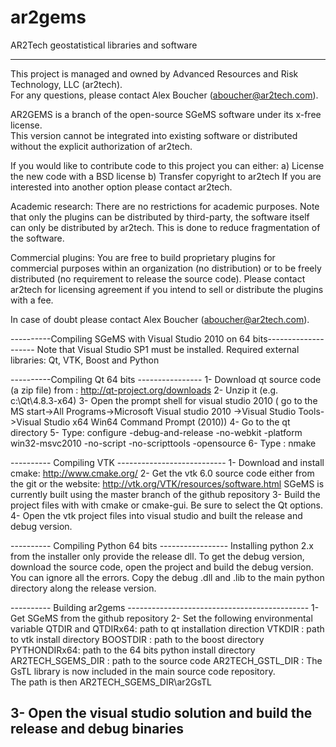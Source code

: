 ar2gems
=======

AR2Tech geostatistical libraries and software


------------------------------------
This project is managed and owned by Advanced Resources and Risk Technology, LLC (ar2tech).  
For any questions, please contact Alex Boucher (aboucher@ar2tech.com).

AR2GEMS is a branch of the open-source SGeMS software under its x-free license.  
This version cannot be integrated into existing software or 
distributed without the explicit authorization of ar2tech.

If you would like to contribute code to this project you can either:
a)	License the new code with a BSD license
b)	Transfer copyright to ar2tech
If you are interested into another option please contact ar2tech.

Academic research:  There are no restrictions for academic purposes.  Note that only the 
plugins can be distributed by third-party, the software itself can only be distributed 
by ar2tech.  This is done to reduce fragmentation of the software.  

Commercial plugins: You are free to build proprietary plugins for commercial purposes 
within an organization (no distribution) or to be freely distributed (no requirement 
to release the source code).  Please contact ar2tech for licensing agreement if you 
intend to sell or distribute the plugins with a fee.

In case of doubt please contact Alex Boucher (aboucher@ar2tech.com).

----------Compiling SGeMS with Visual Studio 2010 on 64 bits--------------------
Note that Visual Studio SP1 must be installed.
Required external libraries:
Qt, VTK, Boost and Python

----------Compiling Qt 64 bits ----------------
1- Download qt source code (a zip file) from : http://qt-project.org/downloads
2- Unzip it (e.g. c:\Qt\4.8.3-x64)
3- Open the prompt shell for visual studio 2010 (
   go to the MS start->All Programs->Microsoft Visual studio 2010
   ->Visual Studio Tools->Visual Studio x64 Win64 Command Prompt (2010))
4- Go to the qt directory
5- Type:  configure -debug-and-release -no-webkit -platform win32-msvc2010 -no-script -no-scripttools -opensource 
6- Type : nmake

---------- Compiling VTK ---------------------------
1- Download and install cmake: http://www.cmake.org/
2- Get the vtk 6.0 source code either from the git or the website: http://vtk.org/VTK/resources/software.html
   SGeMS is currently built using the master branch of the github repository
3- Build the project files with with cmake or cmake-gui.  Be sure to select the Qt options.
4- Open the vtk project files into visual studio and built the release and debug version.

---------- Compiling Python 64 bits -----------------
Installing python 2.x from the installer only provide the release dll.  To get the 
debug version, download the source code, open the project and build the debug version.  
You can ignore all the errors.  Copy the debug .dll and .lib to the main python 
directory along the release version.

---------- Building ar2gems ---------------------------------------------
1- Get SGeMS from the github repository
2- Set the following environmental variable
QTDIR and QTDIRx64: path to qt installation direction
VTKDIR : path to vtk install directory
BOOSTDIR : path to the boost directory
PYTHONDIRx64: path to the 64 bits python install directory
AR2TECH_SGEMS_DIR : path to the source code
AR2TECH_GSTL_DIR : The GsTL library is now included in the main source code repository.  
                   The path is then AR2TECH_SGEMS_DIR\ar2GsTL

3- Open the visual studio solution and build the release and debug binaries
-------------------------------------------------------------


